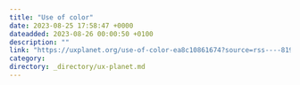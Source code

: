```yaml
---
title: "Use of color"
date: 2023-08-25 17:58:47 +0000
dateadded: 2023-08-26 00:00:50 +0100
description: ""
link: "https://uxplanet.org/use-of-color-ea8c10861674?source=rss----819cc2aaeee0---4"
category:
directory: _directory/ux-planet.md
---
```

